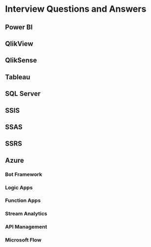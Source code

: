 # Interview Questions and Answers

## Power BI
## QlikView
## QlikSense
## Tableau
## SQL Server
## SSIS
## SSAS
## SSRS
## Azure
### Bot Framework
### Logic Apps
### Function Apps
### Stream Analytics
### API Management
### Microsoft Flow